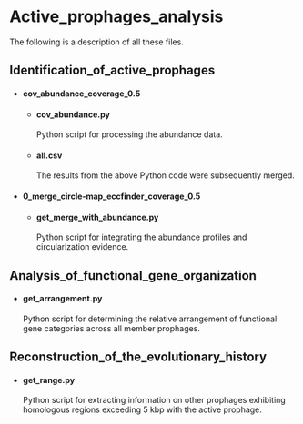 # Active_prophages_analysis
The following is a description of all these files.

## Identification_of_active_prophages
  * #### cov_abundance_coverage_0.5                                              
    * #### cov_abundance.py
      Python script for processing the abundance data.
    * #### all.csv
      The results from the above Python code were subsequently merged.
  * #### 0_merge_circle-map_eccfinder_coverage_0.5                                           
    * #### get_merge_with_abundance.py
      Python script for integrating the abundance profiles and circularization evidence.

## Analysis_of_functional_gene_organization                                              
  * #### get_arrangement.py
      Python script for determining the relative arrangement of functional gene categories across all member prophages.

## Reconstruction_of_the_evolutionary_history                                              
  * #### get_range.py
      Python script for extracting information on other prophages exhibiting homologous regions exceeding 5 kbp with the active prophage.
    
      
